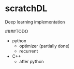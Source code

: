 # scratchDL
Deep learning implementation


####TODO

- python
  - optimizer (partially done)
  - recurrent
- C++
  - after python